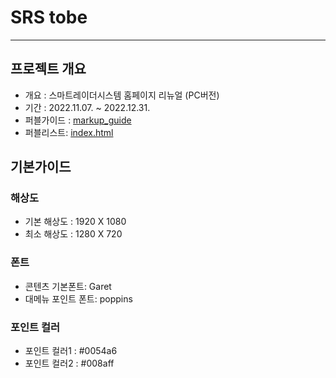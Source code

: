 # SRS tobe

------
## 프로젝트 개요
- 개요 : 스마트레이더시스템 홈페이지 리뉴얼 (PC버전)
- 기간 : 2022.11.07. ~ 2022.12.31.
- 퍼블가이드 : [markup_guide](https://eunseok0722.github.io/srstobe/markup_guide/index.html)
- 퍼블리스트: [index.html](https://eunseok0722.github.io/srstobe/index.html)

기본가이드
---
### 해상도
- 기본 해상도 : 1920 X 1080
- 최소 해상도 : 1280 X 720

### 폰트
- 콘텐츠 기본폰트: Garet
- 대메뉴 포인트 폰트: poppins

### 포인트 컬러
- 포인트 컬러1 : #0054a6
- 포인트 컬러2 : #008aff



